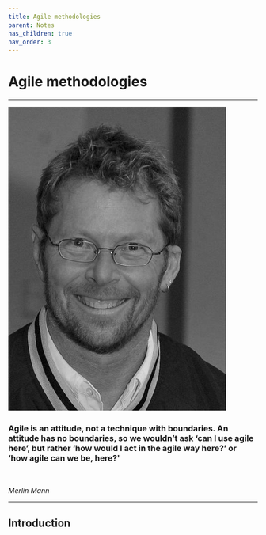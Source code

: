 ```yaml
---
title: Agile methodologies
parent: Notes
has_children: true
nav_order: 3
---
```


# Agile methodologies

<hr class="splash">

![Alistair Cockburn](../../images/alistair_cockburn.png)

### Agile is an attitude, not a technique with boundaries. An attitude has no boundaries, so we wouldn’t ask ‘can I use agile here’, but rather ‘how would I act in the agile way here?’ or ‘how agile can we be, here?'

<br/>

*Merlin Mann*

<hr class="splash">

## Introduction
